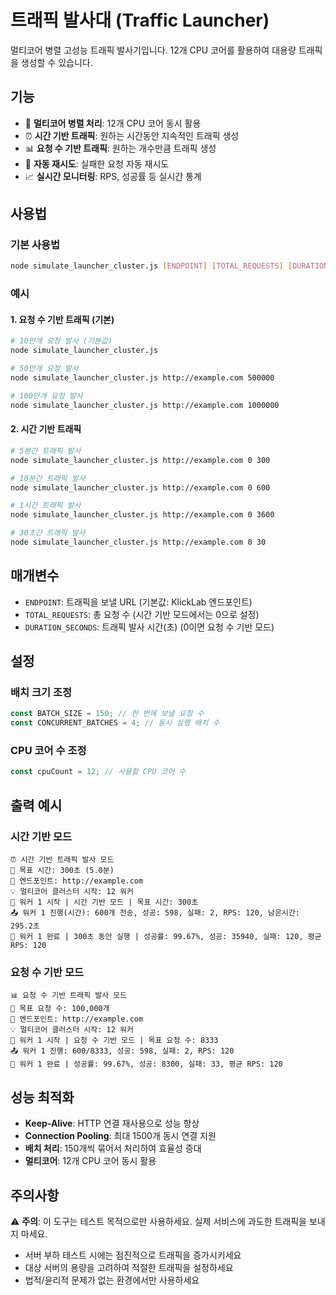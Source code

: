 # 트래픽 발사대 (Traffic Launcher)

멀티코어 병렬 고성능 트래픽 발사기입니다. 12개 CPU 코어를 활용하여 대용량 트래픽을 생성할 수 있습니다.

## 기능

- 🚀 **멀티코어 병렬 처리**: 12개 CPU 코어 동시 활용
- ⏰ **시간 기반 트래픽**: 원하는 시간동안 지속적인 트래픽 생성
- 📊 **요청 수 기반 트래픽**: 원하는 개수만큼 트래픽 생성
- 🔄 **자동 재시도**: 실패한 요청 자동 재시도
- 📈 **실시간 모니터링**: RPS, 성공률 등 실시간 통계

## 사용법

### 기본 사용법

```bash
node simulate_launcher_cluster.js [ENDPOINT] [TOTAL_REQUESTS] [DURATION_SECONDS]
```

### 예시

#### 1. 요청 수 기반 트래픽 (기본)

```bash
# 10만개 요청 발사 (기본값)
node simulate_launcher_cluster.js

# 50만개 요청 발사
node simulate_launcher_cluster.js http://example.com 500000

# 100만개 요청 발사
node simulate_launcher_cluster.js http://example.com 1000000
```

#### 2. 시간 기반 트래픽

```bash
# 5분간 트래픽 발사
node simulate_launcher_cluster.js http://example.com 0 300

# 10분간 트래픽 발사
node simulate_launcher_cluster.js http://example.com 0 600

# 1시간 트래픽 발사
node simulate_launcher_cluster.js http://example.com 0 3600

# 30초간 트래픽 발사
node simulate_launcher_cluster.js http://example.com 0 30
```

## 매개변수

- `ENDPOINT`: 트래픽을 보낼 URL (기본값: KlickLab 엔드포인트)
- `TOTAL_REQUESTS`: 총 요청 수 (시간 기반 모드에서는 0으로 설정)
- `DURATION_SECONDS`: 트래픽 발사 시간(초) (0이면 요청 수 기반 모드)

## 설정

### 배치 크기 조정

```javascript
const BATCH_SIZE = 150; // 한 번에 보낼 요청 수
const CONCURRENT_BATCHES = 4; // 동시 실행 배치 수
```

### CPU 코어 수 조정

```javascript
const cpuCount = 12; // 사용할 CPU 코어 수
```

## 출력 예시

### 시간 기반 모드

```
⏰ 시간 기반 트래픽 발사 모드
🎯 목표 시간: 300초 (5.0분)
📡 엔드포인트: http://example.com
💡 멀티코어 클러스터 시작: 12 워커
🧵 워커 1 시작 | 시간 기반 모드 | 목표 시간: 300초
📤 워커 1 진행(시간): 600개 전송, 성공: 598, 실패: 2, RPS: 120, 남은시간: 295.2초
🎯 워커 1 완료 | 300초 동안 실행 | 성공률: 99.67%, 성공: 35940, 실패: 120, 평균 RPS: 120
```

### 요청 수 기반 모드

```
📊 요청 수 기반 트래픽 발사 모드
🎯 목표 요청 수: 100,000개
📡 엔드포인트: http://example.com
💡 멀티코어 클러스터 시작: 12 워커
🧵 워커 1 시작 | 요청 수 기반 모드 | 목표 요청 수: 8333
📤 워커 1 진행: 600/8333, 성공: 598, 실패: 2, RPS: 120
🎯 워커 1 완료 | 성공률: 99.67%, 성공: 8300, 실패: 33, 평균 RPS: 120
```

## 성능 최적화

- **Keep-Alive**: HTTP 연결 재사용으로 성능 향상
- **Connection Pooling**: 최대 1500개 동시 연결 지원
- **배치 처리**: 150개씩 묶어서 처리하여 효율성 증대
- **멀티코어**: 12개 CPU 코어 동시 활용

## 주의사항

⚠️ **주의**: 이 도구는 테스트 목적으로만 사용하세요. 실제 서비스에 과도한 트래픽을 보내지 마세요.

- 서버 부하 테스트 시에는 점진적으로 트래픽을 증가시키세요
- 대상 서버의 용량을 고려하여 적절한 트래픽을 설정하세요
- 법적/윤리적 문제가 없는 환경에서만 사용하세요
